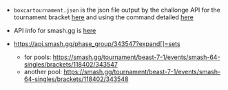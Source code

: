 

* `boxcartournament.json` is the json file output by the challonge API for the tournament bracket [here](http://challonge.com/boxcartournament) and using the command detailed [here](https://api.challonge.com/v1/documents/matches/index)


* API info for smash.gg is [here](https://help.smash.gg/hc/en-us/articles/217471947-API-Access)

* https://api.smash.gg/phase_group/343547?expand[]=sets
    * for pools: https://smash.gg/tournament/beast-7-1/events/smash-64-singles/brackets/118402/343547
    * another pool: https://smash.gg/tournament/beast-7-1/events/smash-64-singles/brackets/118402/343548
    
